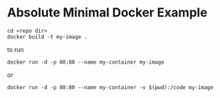 # Absolute Minimal Docker Example

    cd <repo dir>
    docker build -t my-image .

 to run


    docker run -d -p 80:80 --name my-container my-image
or

    docker run -d -p 80:80 --name my-container -v $(pwd):/code my-image